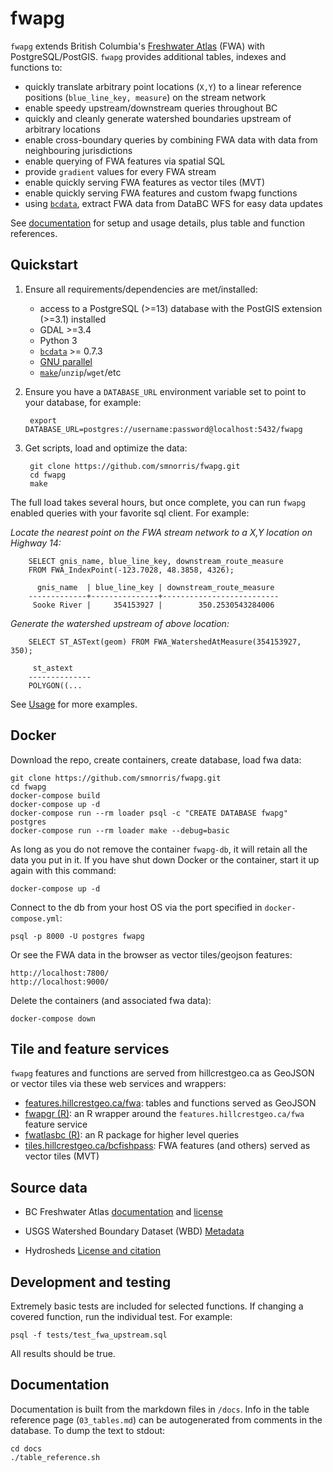 # fwapg

`fwapg` extends British Columbia's [Freshwater Atlas](https://www2.gov.bc.ca/gov/content/data/geographic-data-services/topographic-data/freshwater) (FWA) with PostgreSQL/PostGIS. `fwapg` provides additional tables, indexes and functions to:

- quickly translate arbitrary point locations (`X,Y`) to a linear reference positions (`blue_line_key, measure`) on the stream network
- enable speedy upstream/downstream queries throughout BC
- quickly and cleanly generate watershed boundaries upstream of arbitrary locations
- enable cross-boundary queries by combining FWA data with data from neighbouring jurisdictions
- enable querying of FWA features via spatial SQL
- provide `gradient` values for every FWA stream
- enable quickly serving FWA features as vector tiles (MVT)
- enable quickly serving FWA features and custom fwapg functions
- using [`bcdata`](https://github.com/smnorris/bcdata), extract FWA data from DataBC WFS for easy data updates

See [documentation](https://smnorris.github.io/fwapg/) for setup and usage details, plus table and function references.


## Quickstart

1. Ensure all requirements/dependencies are met/installed:
    - access to a PostgreSQL (>=13) database with the PostGIS extension (>=3.1) installed
    - GDAL >=3.4
    - Python 3
    - [`bcdata`](https://github.com/smnorris/bcdata) >= 0.7.3
    - [GNU parallel](https://www.gnu.org/software/parallel/)
    - [`make`](https://www.gnu.org/software/make/)/`unzip`/`wget`/etc

2. Ensure you have a `DATABASE_URL` environment variable set to point to your database, for example:

        export DATABASE_URL=postgres://username:password@localhost:5432/fwapg

3. Get scripts, load and optimize the data:

        git clone https://github.com/smnorris/fwapg.git
        cd fwapg
        make

The full load takes several hours, but once complete, you can run `fwapg` enabled queries with your favorite sql client. For example:

*Locate the nearest point on the FWA stream network to a X,Y location on Highway 14:*

        SELECT gnis_name, blue_line_key, downstream_route_measure
        FROM FWA_IndexPoint(-123.7028, 48.3858, 4326);

          gnis_name  | blue_line_key | downstream_route_measure
        -------------+---------------+--------------------------
         Sooke River |     354153927 |        350.2530543284006

*Generate the watershed upstream of above location:*

        SELECT ST_ASText(geom) FROM FWA_WatershedAtMeasure(354153927, 350);

         st_astext
        --------------
        POLYGON((...


See [Usage](https://smnorris.github.io/fwapg/02_usage.html) for more examples.


## Docker

Download the repo, create containers, create database, load fwa data:

    git clone https://github.com/smnorris/fwapg.git
    cd fwapg
    docker-compose build
    docker-compose up -d
    docker-compose run --rm loader psql -c "CREATE DATABASE fwapg" postgres
    docker-compose run --rm loader make --debug=basic

As long as you do not remove the container `fwapg-db`, it will retain all the data you put in it.
If you have shut down Docker or the container, start it up again with this command:

    docker-compose up -d

Connect to the db from your host OS via the port specified in `docker-compose.yml`:

    psql -p 8000 -U postgres fwapg

Or see the FWA data in the browser as vector tiles/geojson features:

    http://localhost:7800/
    http://localhost:9000/

Delete the containers (and associated fwa data):

    docker-compose down


## Tile and feature services

`fwapg` features and functions are served from hillcrestgeo.ca as GeoJSON or vector tiles via these web services and wrappers:

- [features.hillcrestgeo.ca/fwa](https://features.hillcrestgeo.ca/fwa): tables and functions served as GeoJSON
- [fwapgr (R)](https://github.com/poissonconsulting/fwapgr): an R wrapper around the `features.hillcrestgeo.ca/fwa` feature service
- [fwatlasbc (R)](https://github.com/poissonconsulting/fwatlasbc): an R package for higher level queries
- [tiles.hillcrestgeo.ca/bcfishpass](https://tiles.hillcrestgeo.ca/bcfishpass): FWA features (and others) served as vector tiles (MVT)


## Source data

- BC Freshwater Atlas [documentation](https://www2.gov.bc.ca/gov/content/data/geographic-data-services/topographic-data/freshwater) and [license](https://www2.gov.bc.ca/gov/content/data/open-data/open-government-licence-bc)

- USGS Watershed Boundary Dataset (WBD) [Metadata](https://prd-tnm.s3.amazonaws.com/StagedProducts/Hydrography/WBD/National/GDB/WBD_National_GDB.xml)

- Hydrosheds [License and citation](https://www.hydrosheds.org/page/license)


## Development and testing

Extremely basic tests are included for selected functions.
If changing a covered function, run the individual test. For example:

    psql -f tests/test_fwa_upstream.sql

All results should be true.

## Documentation

Documentation is built from the markdown files in `/docs`.
Info in the table reference page (`03_tables.md`) can be autogenerated from comments in the database. To dump the text to stdout:
```
cd docs
./table_reference.sh 
```